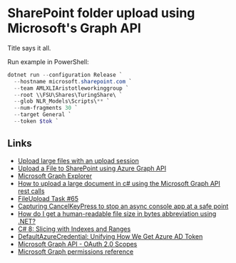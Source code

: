 # SharePoint folder upload using Microsoft's Graph API

Title says it all.

Run example in PowerShell:

```powershell
dotnet run --configuration Release `
  --hostname microsoft.sharepoint.com `
  --team AMLXLIAristotleworkinggroup `
  --root \\FSU\Shares\TuringShare\ `
  --glob NLR_Models\Scripts\** `
  --num-fragments 30 `
  --target General `
  --token $tok `
```

## Links

- [Upload large files with an upload session](https://docs.microsoft.com/en-us/graph/api/driveitem-createuploadsession)
- [Upload a File to SharePoint using Azure Graph API](https://rahul-metangale.medium.com/upload-a-file-to-sharepoint-using-azure-graph-api-9deacce57449)
- [Microsoft Graph Explorer](https://developer.microsoft.com/en-us/graph/graph-explorer)
- [How to upload a large document in c\# using the Microsoft Graph API rest calls](https://stackoverflow.com/a/49780655)
- [FileUpload Task \#65](https://github.com/microsoftgraph/msgraph-sdk-dotnet-core/pull/65)
- [Capturing CancelKeyPress to stop an async console app at a safe point](https://stackoverflow.com/a/56372898)
- [How do I get a human-readable file size in bytes abbreviation using .NET?](https://stackoverflow.com/a/22366441)
- [C\# 8: Slicing with Indexes and Ranges](https://www.codejourney.net/2019/02/csharp-8-slicing-indexes-ranges/)
- [DefaultAzureCredential: Unifying How We Get Azure AD Token](https://www.rahulpnath.com/blog/defaultazurecredential-from-azure-sdk/)
- [Microsoft Graph API - OAuth 2.0 Scopes](https://docs.microsoft.com/en-us/answers/questions/28515/microsoft-graph-api-oauth-20-scopes.html)
- [Microsoft Graph permissions reference](https://docs.microsoft.com/en-us/graph/permissions-reference)
